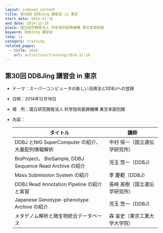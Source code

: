 ```yaml
---
layout: indexed_content
title: 第30回 DDBJing 講習会 in 東京
start_date: 2014-12-18
end_date: 2014-12-18
place: 国立研究開発法人 科学技術振興機構 東京本部別館
keyword: DDBJing 講習会
lang: ja
category: training
related_pages:
  - title: 2014
    url: activities/training/2014-12-18
---
```


## 第30回 DDBJing 講習会 in 東京 <a name="30"></a>

-   テーマ：スーパーコンピュータの新しい活用法とDDBJへの登録
-   日時：2014年12月18日
-   場　所：国立研究開発法人 科学技術振興機構 東京本部別館
-   内容：

    | タイトル | 講師 |
    |----|----|
    | DDBJ とNIG SuperComputer の紹介、大量配列情報解析  | 中村 保一（国立遺伝学研究所） |
    | BioProject， BioSample, DDBJ Sequence Read Archive の紹介 | 児玉 悠一（DDBJ）  |
    | Mass Submission System の紹介 | 李 慶範（DDBJ） |
    | DDBJ Read Annotation Pipeline の紹介と実習 | 長崎 英樹（国立遺伝学研究所） |
    | Japanese Genotype-phenotype Archive の紹介 | 児玉 悠一（DDBJ） |
    | メタゲノム解析と微生物統合データベース | 森 宙史（東京工業大学大学院） |